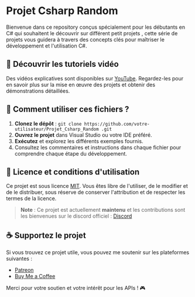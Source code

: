 # Projet Csharp Random
Bienvenue dans ce repository conçus spécialement pour les débutants en C# qui souhaitent le découvrir sur différent petit projets
, cette série de projets vous guidera à travers des concepts clés pour maîtriser le développement et l'utilisation C#.

## 🎥 Découvrir les tutoriels vidéo

Des vidéos explicatives sont disponibles sur [YouTube](https://www.youtube.com/playlist?list=PLwxzgoKfBuLFa5AAhTupV_6BYhoA9xIaR). Regardez-les pour en savoir plus sur la mise en œuvre des projets et obtenir des démonstrations détaillées.

## 🚀 Comment utiliser ces fichiers ?

1. **Clonez le dépôt** : `git clone https://github.com/votre-utilisateur/Projet_Csharp_Random
.git`
2. **Ouvrez le projet** dans Visual Studio ou votre IDE préféré.
3. **Exécutez** et explorez les différents exemples fournis.
4. Consultez les commentaires et instructions dans chaque fichier pour comprendre chaque étape du développement.

## 📜 Licence et conditions d'utilisation

Ce projet est sous licence [MIT](LICENSE). Vous êtes libre de l'utiliser, de le modifier et de le distribuer, sous réserve de conserver l'attribution et de respecter les termes de la licence.

> **Note** : Ce projet est actuellement **maintenu** et les contributions sont les bienvenues sur le discord officiel : [Discord](https://discord.gg/JR3ENr5Db5)

## ☕️ Supportez le projet

Si vous trouvez ce projet utile, vous pouvez me soutenir sur les plateformes suivantes :

- [Patreon](https://www.patreon.com/CodeRedempteur)
- [Buy Me a Coffee](https://buymeacoffee.com/coderredemy)

Merci pour votre soutien et votre intérêt pour les APIs ! 🎮
